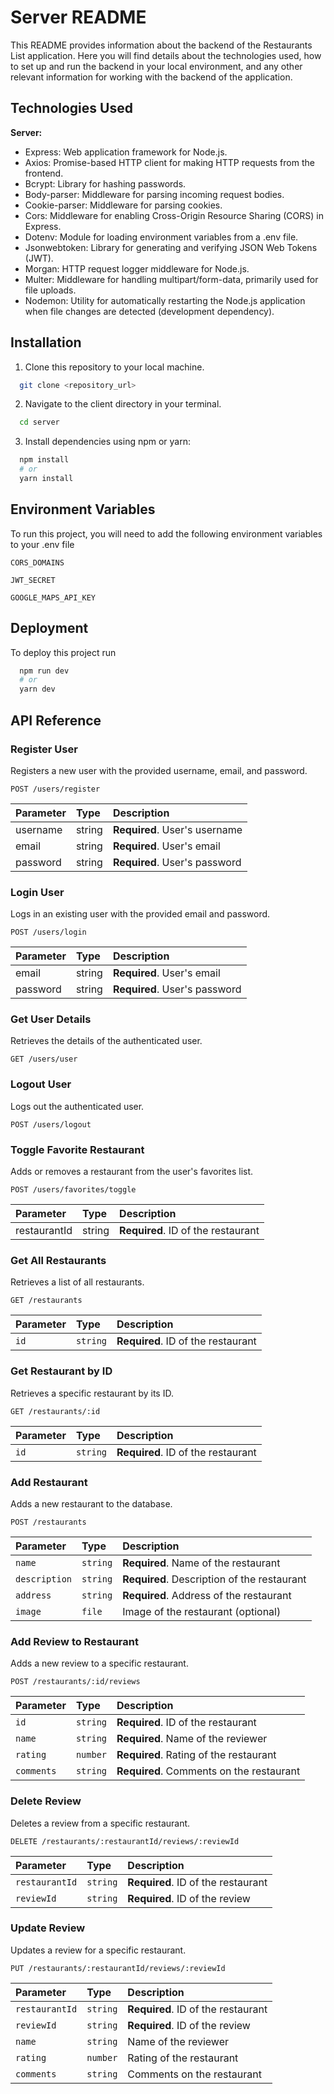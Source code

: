 
# Server README

This README provides information about the backend of the Restaurants List application. Here you will find details about the technologies used, how to set up and run the backend in your local environment, and any other relevant information for working with the backend of the application.


## Technologies Used

**Server:**

- Express: Web application framework for Node.js.
- Axios: Promise-based HTTP client for making HTTP requests from the frontend.
- Bcrypt: Library for hashing passwords.
- Body-parser: Middleware for parsing incoming request bodies.
- Cookie-parser: Middleware for parsing cookies.
- Cors: Middleware for enabling Cross-Origin Resource Sharing (CORS) in Express.
- Dotenv: Module for loading environment variables from a .env file.
- Jsonwebtoken: Library for generating and verifying JSON Web Tokens (JWT).
- Morgan: HTTP request logger middleware for Node.js.
- Multer: Middleware for handling multipart/form-data, primarily used for file uploads.
- Nodemon: Utility for automatically restarting the Node.js application when file changes are detected (development dependency).

## Installation

1. Clone this repository to your local machine.

```bash
  git clone <repository_url>
```

2. Navigate to the client directory in your terminal.

```bash
  cd server
```

3. Install dependencies using npm or yarn:

```bash
  npm install
  # or
  yarn install
```


## Environment Variables

To run this project, you will need to add the following environment variables to your .env file

`CORS_DOMAINS`

`JWT_SECRET`

`GOOGLE_MAPS_API_KEY`



## Deployment

To deploy this project run

```bash
  npm run dev
  # or
  yarn dev
```


## API Reference

### Register User

Registers a new user with the provided username, email, and password.

```http
POST /users/register
```

| Parameter | Type     | Description                       |
| :-------- | :------- | :-------------------------------- |
| username  | string   | **Required**. User's username    |
| email     | string   | **Required**. User's email       |
| password  | string   | **Required**. User's password    |


### Login User

Logs in an existing user with the provided email and password.

```http
POST /users/login
```

| Parameter | Type     | Description                       |
| :-------- | :------- | :-------------------------------- |
| email     | string   | **Required**. User's email       |
| password  | string   | **Required**. User's password    |


### Get User Details

Retrieves the details of the authenticated user.
```http
GET /users/user
```


### Logout User

Logs out the authenticated user.
```http
POST /users/logout
```


### Toggle Favorite Restaurant

Adds or removes a restaurant from the user's favorites list.
```http
POST /users/favorites/toggle
```

| Parameter      | Type     | Description                             |
| :------------- | :------- | :-------------------------------------- |
| restaurantId   | string   | **Required**. ID of the restaurant      |


### Get All Restaurants

Retrieves a list of all restaurants.
```http
GET /restaurants
```

| Parameter | Type     | Description                       |
| :-------- | :------- | :-------------------------------- |
| `id`      | `string` | **Required**. ID of the restaurant|

### Get Restaurant by ID

Retrieves a specific restaurant by its ID.
```http
GET /restaurants/:id
```

| Parameter | Type     | Description                       |
| :-------- | :------- | :-------------------------------- |
| `id`      | `string` | **Required**. ID of the restaurant|

### Add Restaurant

Adds a new restaurant to the database.
```http
POST /restaurants
```

| Parameter     | Type     | Description                             |
| :------------ | :------- | :-------------------------------------- |
| `name`        | `string` | **Required**. Name of the restaurant    |
| `description` | `string` | **Required**. Description of the restaurant |
| `address`     | `string` | **Required**. Address of the restaurant |
| `image`       | `file`   | Image of the restaurant (optional)      |

### Add Review to Restaurant

Adds a new review to a specific restaurant.
```http
POST /restaurants/:id/reviews
```

| Parameter | Type     | Description                            |
| :-------- | :------- | :------------------------------------- |
| `id`      | `string` | **Required**. ID of the restaurant    |
| `name`    | `string` | **Required**. Name of the reviewer    |
| `rating`  | `number` | **Required**. Rating of the restaurant |
| `comments`| `string` | **Required**. Comments on the restaurant |

### Delete Review

Deletes a review from a specific restaurant.
```http
DELETE /restaurants/:restaurantId/reviews/:reviewId
```

| Parameter      | Type     | Description                            |
| :------------- | :------- | :------------------------------------- |
| `restaurantId`| `string` | **Required**. ID of the restaurant    |
| `reviewId`     | `string` | **Required**. ID of the review        |

### Update Review

Updates a review for a specific restaurant.
```http
PUT /restaurants/:restaurantId/reviews/:reviewId
```

| Parameter      | Type     | Description                            |
| :------------- | :------- | :------------------------------------- |
| `restaurantId`| `string` | **Required**. ID of the restaurant    |
| `reviewId`     | `string` | **Required**. ID of the review        |
| `name`         | `string` | Name of the reviewer                   |
| `rating`       | `number` | Rating of the restaurant               |
| `comments`     | `string` | Comments on the restaurant             |
